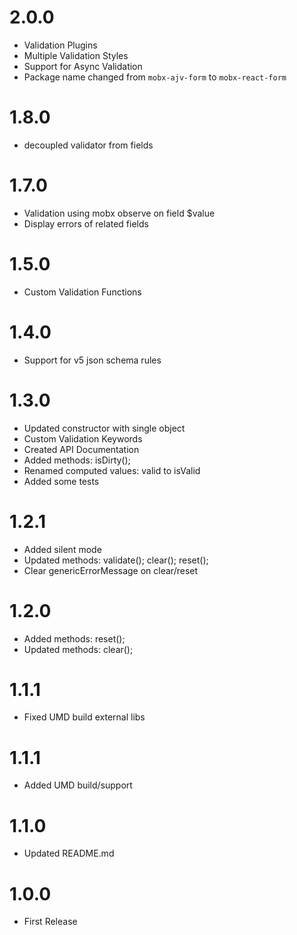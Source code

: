 # 2.0.0

* Validation Plugins
* Multiple Validation Styles
* Support for Async Validation
* Package name changed from `mobx-ajv-form` to `mobx-react-form`

# 1.8.0

* decoupled validator from fields

# 1.7.0

* Validation using mobx observe on field $value
* Display errors of related fields

# 1.5.0

* Custom Validation Functions

# 1.4.0

* Support for v5 json schema rules

# 1.3.0

* Updated constructor with single object
* Custom Validation Keywords
* Created API Documentation
* Added methods: isDirty();
* Renamed computed values: valid to isValid
* Added some tests

# 1.2.1

* Added silent mode
* Updated methods: validate(); clear(); reset();
* Clear genericErrorMessage on clear/reset

# 1.2.0

* Added methods: reset();
* Updated methods: clear();

# 1.1.1

* Fixed UMD build external libs

# 1.1.1

* Added UMD build/support

# 1.1.0

* Updated README.md

# 1.0.0

* First Release
